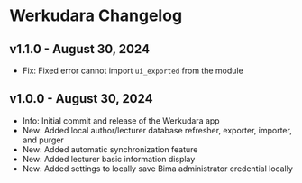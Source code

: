# Werkudara Changelog

## v1.1.0 - August 30, 2024

- Fix: Fixed error cannot import `ui_exported` from the module

## v1.0.0 - August 30, 2024

- Info: Initial commit and release of the Werkudara app
- New: Added local author/lecturer database refresher, exporter, importer, and purger
- New: Added automatic synchronization feature
- New: Added lecturer basic information display
- New: Added settings to locally save Bima administrator credential locally

